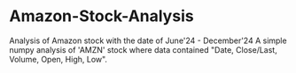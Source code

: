# Amazon-Stock-Analysis
Analysis of Amazon stock with the date of June'24 - December'24
A simple numpy analysis of 'AMZN' stock where data contained "Date, Close/Last, Volume, Open, High, Low". 
